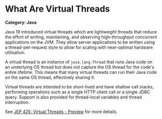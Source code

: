 # What Are Virtual Threads

__Category: Java__

Java 19 introduced virtual threads which are lightweight threads that reduce the effort of writing, maintaining, and observing high-throughput concurrent applications on the JVM. They allow server applications to be written using a thread-per-request style to allow for scaling with near-optimal hardware utilisation.

A virtual thread is an instance of `java.lang.Thread` that runs Java code on an underlying OS thread but does not capture the OS thread for the code's entire lifetime. This means that many virtual threads can run their Java code on the same OS thread, effectively sharing it.

Virtual threads are intended to be short-lived and have shallow call stacks, performing operations such as a single HTTP client call or a single JDBC query. Support is also provided for thread-local variables and thread interruption.

See [JEP 425: Virtual Threads - Preview](https://openjdk.org/jeps/425) for more details.
